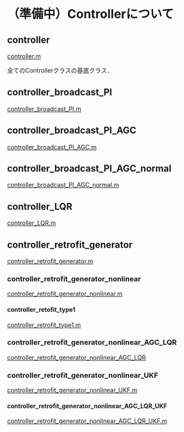 # （準備中）Controllerについて

## controller

[controller.m]()

全てのControllerクラスの基底クラス．  

## controller_broadcast_PI

[controller_broadcast_PI.m]()


## controller_broadcast_PI_AGC

[controller_broadcast_PI_AGC.m]()


## controller_broadcast_PI_AGC_normal

[controller_broadcast_PI_AGC_normal.m]()


## controller_LQR

[controller_LQR.m]()


## controller_retrofit_generator

[controller_retrofit_generator.m]()


### controller_retrofit_generator_nonlinear

[controller_retrofit_generator_nonlinear.m]()


#### controller_retofit_type1

[controller_retrofit_type1.m]()


### controller_retrofit_generator_nonlinear_AGC_LQR

[controller_retrofit_generator_nonlinear_AGC_LQR]()


### controller_retrofit_generator_nonlinear_UKF

[controller_retrofit_generator_nonlinear_UKF.m]()


#### controller_retrofit_generator_nonlinear_AGC_LQR_UKF

[controller_retrofit_generator_nonlinear_AGC_LQR_UKF.m]()

